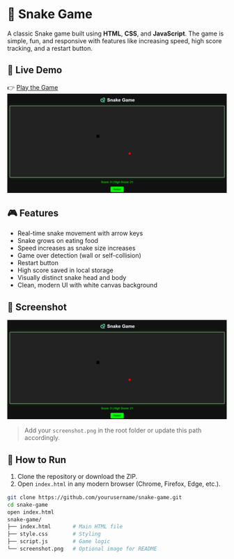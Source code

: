 # 🐍 Snake Game

A classic Snake game built using **HTML**, **CSS**, and **JavaScript**. The game is simple, fun, and responsive with features like increasing speed, high score tracking, and a restart button.

## 🔗 Live Demo

👉 [Play the Game](snakegamebyfaizan.netlify.app)  
![Snake Game Screenshot](./screenshot.png)

## 🎮 Features

- Real-time snake movement with arrow keys
- Snake grows on eating food
- Speed increases as snake size increases
- Game over detection (wall or self-collision)
- Restart button
- High score saved in local storage
- Visually distinct snake head and body
- Clean, modern UI with white canvas background

## 📸 Screenshot

![Snake Game Screenshot](./screenshot.png)

> Add your `screenshot.png` in the root folder or update this path accordingly.

## 🚀 How to Run

1. Clone the repository or download the ZIP.
2. Open `index.html` in any modern browser (Chrome, Firefox, Edge, etc.).

```bash
git clone https://github.com/yourusername/snake-game.git
cd snake-game
open index.html
snake-game/
├── index.html       # Main HTML file
├── style.css        # Styling
├── script.js        # Game logic
└── screenshot.png   # Optional image for README
